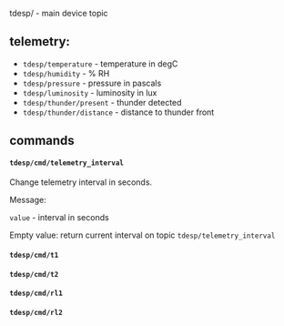 tdesp/  - main device topic

## telemetry:
- `tdesp/temperature` - temperature in degC
- `tdesp/humidity` - % RH
- `tdesp/pressure` - pressure in pascals
- `tdesp/luminosity` - luminosity in lux
- `tdesp/thunder/present` - thunder detected
- `tdesp/thunder/distance` - distance to thunder front

## commands
#### `tdesp/cmd/telemetry_interval` 
Change telemetry interval in seconds.

Message:

`value` - interval in seconds

Empty value: return current interval on topic `tdesp/telemetry_interval`

#### `tdesp/cmd/t1`
#### `tdesp/cmd/t2`
#### `tdesp/cmd/rl1`
#### `tdesp/cmd/rl2`

